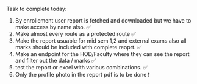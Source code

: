 Task to complete today:
1. By enrollement user report is fetched and downloaded but we have to make access by name also. ✅
2. Make almost every route as a protected route ✅
3. Make the report usuable for mid sem 1,2 and external exams also all marks should be included with complete reoprt. ✅
4. Make an endpoint for the HOD/Faculty where they can see the report and filter out the data / marks ✅
5. test the report or excel with various combinations. ✅
6. Only the profile photo in the report pdf is to be done ❗